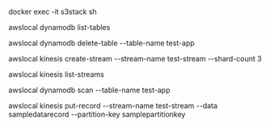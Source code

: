 docker exec -it s3stack sh



awslocal dynamodb list-tables

awslocal dynamodb delete-table --table-name test-app

awslocal kinesis create-stream --stream-name test-stream --shard-count 3

awslocal kinesis list-streams

awslocal dynamodb scan --table-name test-app

awslocal kinesis put-record --stream-name test-stream --data sampledatarecord --partition-key samplepartitionkey